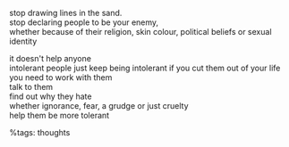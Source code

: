 stop drawing lines in the sand.  
stop declaring people to be your enemy,  
whether because of their religion, skin colour, political beliefs or sexual identity  

it doesn't help anyone  
intolerant people just keep being intolerant if you cut them out of your life  
you need to work with them  
talk to them  
find out why they hate  
whether ignorance, fear, a grudge or just cruelty  
help them be more tolerant

%tags: thoughts
